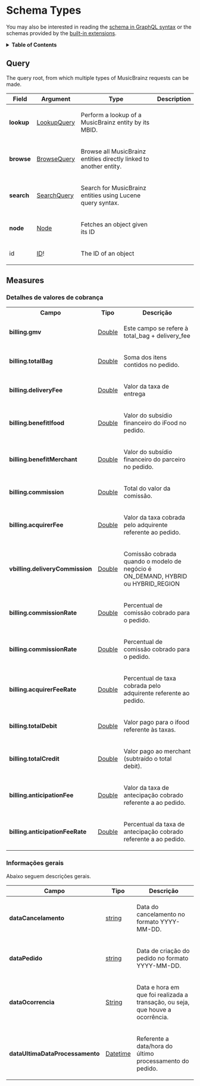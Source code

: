 # Schema Types

You may also be interested in reading the [schema in GraphQL syntax](schema.md)
or the schemas provided by the [built-in extensions](extensions).

<!-- START graphql-markdown -->

<details>
  <summary><strong>Table of Contents</strong></summary>

  * [Query](#query)
  * [Objects](#objects)
    * [Alias](#alias)
    * [Area](#area)
    * [AreaConnection](#areaconnection)
    * [AreaEdge](#areaedge)
    * [Artist](#artist)
    * [ArtistConnection](#artistconnection)
    * [ArtistCredit](#artistcredit)
    * [ArtistEdge](#artistedge)
    * [BrowseQuery](#browsequery)
    * [Collection](#collection)
    * [CollectionConnection](#collectionconnection)
    * [CollectionEdge](#collectionedge)
    * [Coordinates](#coordinates)
    * [Disc](#disc)
    * [Event](#event)
    * [EventConnection](#eventconnection)
    * [EventEdge](#eventedge)
    * [Instrument](#instrument)
    * [InstrumentConnection](#instrumentconnection)
    * [InstrumentEdge](#instrumentedge)
    * [Label](#label)
    * [LabelConnection](#labelconnection)
    * [LabelEdge](#labeledge)
    * [LifeSpan](#lifespan)
    * [LookupQuery](#lookupquery)
    * [Medium](#medium)
    * [PageInfo](#pageinfo)
    * [Place](#place)
    * [PlaceConnection](#placeconnection)
    * [PlaceEdge](#placeedge)
    * [Rating](#rating)
    * [Recording](#recording)
    * [RecordingConnection](#recordingconnection)
    * [RecordingEdge](#recordingedge)
    * [Relationship](#relationship)
    * [RelationshipConnection](#relationshipconnection)
    * [RelationshipEdge](#relationshipedge)
    * [Relationships](#relationships)
    * [Release](#release)
    * [ReleaseConnection](#releaseconnection)
    * [ReleaseEdge](#releaseedge)
    * [ReleaseEvent](#releaseevent)
    * [ReleaseGroup](#releasegroup)
    * [ReleaseGroupConnection](#releasegroupconnection)
    * [ReleaseGroupEdge](#releasegroupedge)
    * [SearchQuery](#searchquery)
    * [Series](#series)
    * [SeriesConnection](#seriesconnection)
    * [SeriesEdge](#seriesedge)
    * [Tag](#tag)
    * [TagConnection](#tagconnection)
    * [TagEdge](#tagedge)
    * [Track](#track)
    * [URL](#url)
    * [Work](#work)
    * [WorkConnection](#workconnection)
    * [WorkEdge](#workedge)
  * [Enums](#enums)
    * [ReleaseGroupType](#releasegrouptype)
    * [ReleaseStatus](#releasestatus)
  * [Scalars](#scalars)
    * [ASIN](#asin)
    * [Boolean](#boolean)
    * [Date](#date)
    * [Degrees](#degrees)
    * [DiscID](#discid)
    * [Duration](#duration)
    * [Float](#float)
    * [ID](#id)
    * [IPI](#ipi)
    * [ISNI](#isni)
    * [ISRC](#isrc)
    * [ISWC](#iswc)
    * [Int](#int)
    * [Locale](#locale)
    * [MBID](#mbid)
    * [String](#string)
    * [Time](#time)
    * [URLString](#urlstring)
  * [Interfaces](#interfaces)
    * [Entity](#entity)
    * [Node](#node)

</details>

## Query
The query root, from which multiple types of MusicBrainz
requests can be made.

<table>
<thead>
<tr>
<th valign="center">Field</th>
<th valign="center">Argument</th>
<th valign="center">Type</th>
<th valign="center">Description</th>
</tr>
</thead>
<tbody>
<tr>
<td  valign="center"><strong>lookup</strong></td>
<td valign="center"><a href="#lookupquery">LookupQuery</a></td>
<td>

Perform a lookup of a MusicBrainz entity by its MBID.

</td>
</tr>
<tr>
<td  valign="center"><strong>browse</strong></td>
<td valign="center"><a href="#browsequery">BrowseQuery</a></td>
<td>

Browse all MusicBrainz entities directly linked to another entity.

</td>
</tr>
<tr>
<td  valign="center"><strong>search</strong></td>
<td valign="center"><a href="#searchquery">SearchQuery</a></td>
<td>

Search for MusicBrainz entities using Lucene query syntax.

</td>
</tr>
<tr>
<td  valign="center"><strong>node</strong></td>
<td valign="center"><a href="#node">Node</a></td>
<td>

Fetches an object given its ID

</td>
</tr>
<tr>
<td  valign="center" valign="center">id</td>
<td valign="center"><a href="#id">ID</a>!</td>
<td>

The ID of an object

</td>
</tr>
</tbody>
</table>

## Measures

### Detalhes de valores de cobrança

<table>
<tbody>
<tr>
<th valign="center">Campo</th>
<th valign="center">Tipo</th>
<th valign="center">Descrição</th>
</tr>
<tr>
<td valign="center"><strong>billing.gmv</strong></td>
<td valign="center"><a href="#Double">Double</a></td>
<td>

Este campo se refere à total_bag + delivery_fee

</td>
</tr>
<tr>
<td valign="center"><strong>billing.totalBag</strong></td>
<td valign="center"><a href="#Double">Double</a></td>
<td>

Soma dos itens contidos no pedido.

</td>
</tr>
<tr>
<td valign="center"><strong>billing.deliveryFee</strong></td>
<td valign="center"><a href="#Double">Double</a></td>
<td>

Valor da taxa de entrega

</td>
</tr>
<tr>
<td valign="center"><strong>billing.benefitIfood</strong></td>
<td valign="center"><a href="#Double">Double</a></td>
<td>

Valor do subsídio financeiro do iFood no pedido.

</td>
</tr>
<tr>
<td valign="center"><strong>billing.benefitMerchant</strong></td>
<td valign="center"><a href="#Double">Double</a></td>
<td>

Valor do subsídio financeiro do parceiro no pedido.

</td>
</tr>
<tr>
<td valign="center"><strong>billing.commission</strong></td>
<td valign="center"><a href="#Double">Double</a></td>
<td>

Total do valor da comissão.

</td>
</tr>
<tr>
<td valign="center"><strong>billing.acquirerFee</strong></td>
<td valign="center"><a href="#Double">Double</a></td>
<td>

Valor da taxa cobrada pelo adquirente referente ao pedido.

</td>
</tr>
<tr>
<td valign="center"><strong>vbilling.deliveryCommission</strong></td>
<td valign="center"><a href="#Double">Double</a></td>
<td>

Comissão cobrada quando o modelo de negócio é ON_DEMAND, HYBRID ou HYBRID_REGION

</td>
</tr>
<tr>
<td valign="center"><strong>billing.commissionRate</strong></td>
<td valign="center"><a href="#Double">Double</a></td>
<td>

Percentual de comissão cobrado para o pedido.

</td>
</tr>
<tr>
<td valign="center"><strong>billing.commissionRate</strong></td>
<td valign="center"><a href="#Double">Double</a></td>
<td>

Percentual de comissão cobrado para o pedido.

</td>
</tr>
<tr>
<td valign="center"><strong>billing.acquirerFeeRate</strong></td>
<td valign="center"><a href="#Double">Double</a></td>
<td>

Percentual de taxa cobrada pelo adquirente referente ao pedido.

</td>
</tr>
<tr>
<td valign="center"><strong>billing.totalDebit</strong></td>
<td valign="center"><a href="#Double">Double</a></td>
<td>

Valor pago para o ifood referente às taxas.

</td>
</tr>
<tr>
<td valign="center"><strong>billing.totalCredit</strong></td>
<td valign="center"><a href="#Double">Double</a></td>
<td>

Valor pago ao merchant (subtraído o total debit).

</td>
</tr>
<tr>
<td valign="center"><strong>billing.anticipationFee</strong></td>
<td valign="center"><a href="#Double">Double</a></td>
<td>

Valor da taxa de antecipação cobrado referente a ao pedido.

</td>
</tr>
<tr>
<td valign="center"><strong>billing.anticipationFeeRate</strong></td>
<td valign="center"><a href="#Double">Double</a></td>
<td>

Percentual da taxa de antecipação cobrado referente a ao pedido.

</td>
</tr>
</tbody>
</table>

### Informações gerais

Abaixo seguem descrições gerais.


<table>
<thead>
<tr>
<th valign="center">Campo</th>
<th valign="center">Tipo</th>
<th valign="rigth">Descrição</th>
</tr>
</thead>
<tbody>
</tr>
</thead>
<tbody>
<tr>
<td  valign="center"><strong>dataCancelamento</strong></td>
<td valign="center"><a href="#string">string</a></td>
<td>

Data do cancelamento no formato YYYY-MM-DD.

</td>
</tr>
<tr>
<td  valign="center"><strong>dataPedido</strong></td>
<td valign="center"><a href="#string">string</a></td>
<td>

Data de criação do pedido no formato YYYY-MM-DD.

</td>
</tr>
<tr>
<td  valign="center"><strong>dataOcorrencia</strong></td>
<td valign="center"><a href="#string">String</a></td>
<td>

Data e hora em que foi realizada a transação, ou seja, que houve a ocorrência.

</td>
</tr>
<tr>
<td  valign="center"><strong>dataUltimaDataProcessamento</strong></td>
<td valign="center"><a href="Datetime">Datetime</a></td>
<td>

Referente a data/hora do último processamento do pedido.


<!-- END graphql-markdown -->
